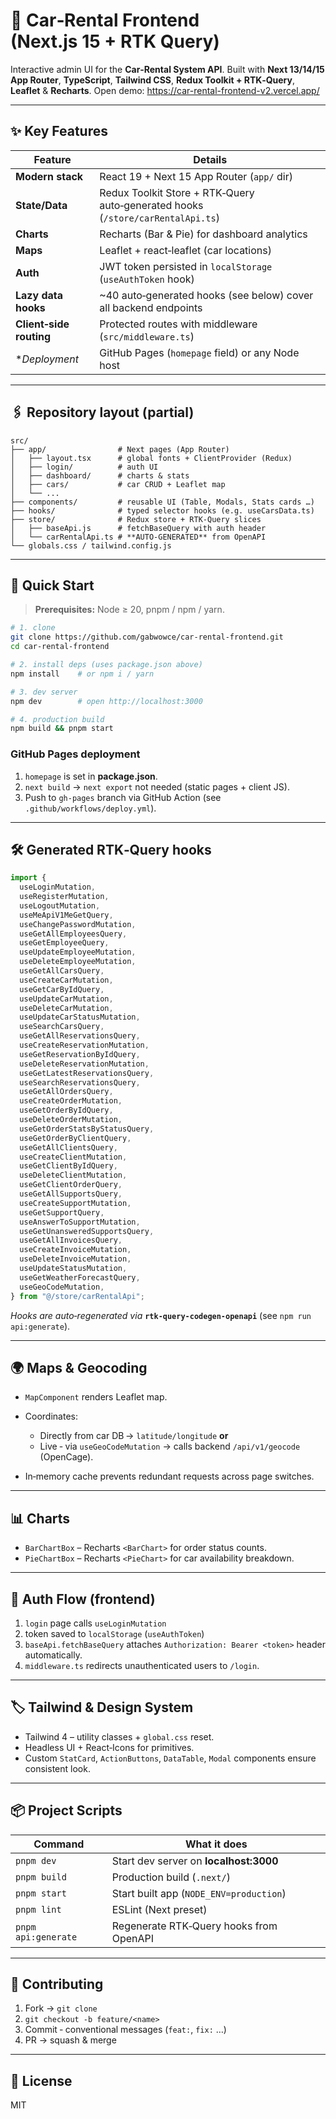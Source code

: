 # 🚗 Car‑Rental Frontend (Next.js 15 + RTK Query)

Interactive admin UI for the **Car‑Rental System API**.
Built with **Next 13/14/15 App Router**, **TypeScript**, **Tailwind CSS**, **Redux Toolkit + RTK‑Query**, **Leaflet** & **Recharts**.
Open demo: https://car-rental-frontend-v2.vercel.app/

---

## ✨ Key Features

| Feature                 | Details                                                                         |
| ----------------------- | ------------------------------------------------------------------------------- |
| **Modern stack**        | React 19 + Next 15 App Router (`app/` dir)                                      |
| **State/Data**          | Redux Toolkit Store + RTK‑Query auto‑generated hooks (`/store/carRentalApi.ts`) |
| **Charts**              | Recharts (Bar & Pie) for dashboard analytics                                    |
| **Maps**                | Leaflet + react‑leaflet (car locations)                                         |
| **Auth**                | JWT token persisted in `localStorage` (`useAuthToken` hook)                     |
| **Lazy data hooks**     | \~40 auto‑generated hooks (see below) cover all backend endpoints               |
| **Client‑side routing** | Protected routes with middleware (`src/middleware.ts`)                          |
| \*_Deployment_          | GitHub Pages (`homepage` field) or any Node host                                |

---

## 🖇️ Repository layout (partial)

```
src/
├── app/                # Next pages (App Router)
│   ├── layout.tsx      # global fonts + ClientProvider (Redux)
│   ├── login/          # auth UI
│   ├── dashboard/      # charts & stats
│   ├── cars/           # car CRUD + Leaflet map
│   └── ...
├── components/         # reusable UI (Table, Modals, Stats cards …)
├── hooks/              # typed selector hooks (e.g. useCarsData.ts)
├── store/              # Redux store + RTK‑Query slices
│   ├── baseApi.js      # fetchBaseQuery with auth header
│   └── carRentalApi.ts # **AUTO‑GENERATED** from OpenAPI
└── globals.css / tailwind.config.js
```

---

## 🚀 Quick Start

> **Prerequisites:** Node ≥ 20, pnpm / npm / yarn.

```bash
# 1. clone
git clone https://github.com/gabwowce/car-rental-frontend.git
cd car‑rental‑frontend

# 2. install deps (uses package.json above)
npm install    # or npm i / yarn

# 3. dev server
npm dev        # open http://localhost:3000

# 4. production build
npm build && pnpm start
```

### GitHub Pages deployment

1. `homepage` is set in **package.json**.
2. `next build` → `next export` not needed (static pages + client JS).
3. Push to `gh-pages` branch via GitHub Action (see `.github/workflows/deploy.yml`).

---

## 🛠️ Generated RTK‑Query hooks

```ts
import {
  useLoginMutation,
  useRegisterMutation,
  useLogoutMutation,
  useMeApiV1MeGetQuery,
  useChangePasswordMutation,
  useGetAllEmployeesQuery,
  useGetEmployeeQuery,
  useUpdateEmployeeMutation,
  useDeleteEmployeeMutation,
  useGetAllCarsQuery,
  useCreateCarMutation,
  useGetCarByIdQuery,
  useUpdateCarMutation,
  useDeleteCarMutation,
  useUpdateCarStatusMutation,
  useSearchCarsQuery,
  useGetAllReservationsQuery,
  useCreateReservationMutation,
  useGetReservationByIdQuery,
  useDeleteReservationMutation,
  useGetLatestReservationsQuery,
  useSearchReservationsQuery,
  useGetAllOrdersQuery,
  useCreateOrderMutation,
  useGetOrderByIdQuery,
  useDeleteOrderMutation,
  useGetOrderStatsByStatusQuery,
  useGetOrderByClientQuery,
  useGetAllClientsQuery,
  useCreateClientMutation,
  useGetClientByIdQuery,
  useDeleteClientMutation,
  useGetClientOrderQuery,
  useGetAllSupportsQuery,
  useCreateSupportMutation,
  useGetSupportQuery,
  useAnswerToSupportMutation,
  useGetUnansweredSupportsQuery,
  useGetAllInvoicesQuery,
  useCreateInvoiceMutation,
  useDeleteInvoiceMutation,
  useUpdateStatusMutation,
  useGetWeatherForecastQuery,
  useGeoCodeMutation,
} from "@/store/carRentalApi";
```

_Hooks are auto‑regenerated via_ **`rtk-query-codegen-openapi`** (see `npm run api:generate`).

---

## 🌍 Maps & Geocoding

- `MapComponent` renders Leaflet map.
- Coordinates:

  - Directly from car DB → `latitude/longitude` **or**
  - Live ‑ via `useGeoCodeMutation` → calls backend `/api/v1/geocode` (OpenCage).

- In‑memory cache prevents redundant requests across page switches.

---

## 📊 Charts

- `BarChartBox` – Recharts `<BarChart>` for order status counts.
- `PieChartBox` – Recharts `<PieChart>` for car availability breakdown.

---

## 🔐 Auth Flow (frontend)

1. `login` page calls `useLoginMutation`
2. token saved to `localStorage` (`useAuthToken`)
3. `baseApi.fetchBaseQuery` attaches `Authorization: Bearer <token>` header automatically.
4. `middleware.ts` redirects unauthenticated users to `/login`.

---

## 🏷️ Tailwind & Design System

- Tailwind 4 – utility classes + `global.css` reset.
- Headless UI + React‑Icons for primitives.
- Custom `StatCard`, `ActionButtons`, `DataTable`, `Modal` components ensure consistent look.

---

## 📦 Project Scripts

| Command             | What it does                            |
| ------------------- | --------------------------------------- |
| `pnpm dev`          | Start dev server on **localhost:3000**  |
| `pnpm build`        | Production build (`.next/`)             |
| `pnpm start`        | Start built app (`NODE_ENV=production`) |
| `pnpm lint`         | ESLint (Next preset)                    |
| `pnpm api:generate` | Regenerate RTK‑Query hooks from OpenAPI |

---

## 🤝 Contributing

1. Fork → `git clone`
2. `git checkout -b feature/<name>`
3. Commit ‑ conventional messages (`feat:`, `fix:` …)
4. PR → squash & merge

---

## 📄 License

MIT
